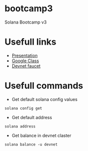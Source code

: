 # bootcamp3
Solana Bootcamp v3

# Usefull links
- [Presentation](https://docs.google.com/presentation/d/1ioDlrqPk5ghKIGAHoiAjG7PoLAPQomGeVE6xQfJk2LA/edit#slide=id.p24)
- [Google Class](https://classroom.google.com/u/1/c/NzYwMDIxMDE5NzQ1)
- [Devnet faucet](https://faucet.solana.com/)


# Usefull commands

- Get default solana config values
```
solana config get
```

- Get default address
```
solana address
```

- Get balance in devnet claster
```
solana balance -u devnet
```

